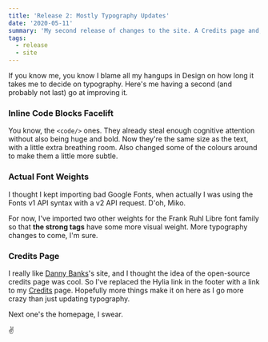 ```yaml
---
title: 'Release 2: Mostly Typography Updates'
date: '2020-05-11'
summary: 'My second release of changes to the site. A Credits page and, surprise surprise – more typography changes.'
tags:
  - release
  - site
---
```

If you know me, you know I blame all my hangups in Design on how long it takes me to decide on typography. Here's me having a second (and probably not last) go at improving it.

### Inline Code Blocks Facelift
You know, the `<code/>` ones. They already steal enough cognitive attention without also being huge and bold. Now they're the same size as the text, with a little extra breathing room. Also changed some of the colours around to make them a little more subtle.

### Actual Font Weights
I thought I kept importing bad Google Fonts, when actually I was using the Fonts v1 API syntax with a v2 API request. D'oh, Miko.

For now, I've imported two other weights for the Frank Ruhl Libre font family so that <strong>the strong tags</strong> have some more visual weight. More typography changes to come, I'm sure.

### Credits Page
I really like <a href="https://dbanks.design" rel="external">Danny Banks</a>'s site, and I thought the idea of the open-source credits page was cool. So I've replaced the Hylia link in the footer with a link to my [Credits](/credits) page. Hopefully more things make it on here as I go more crazy than just updating typography.

Next one's the homepage, I swear.

✌️
